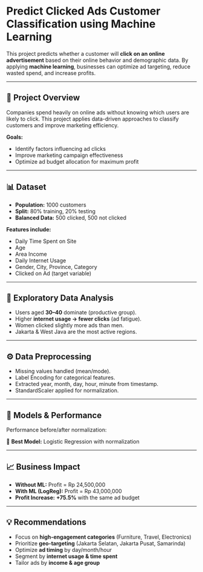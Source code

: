# Predict Clicked Ads Customer Classification using Machine Learning

This project predicts whether a customer will **click on an online advertisement** based on their online behavior and demographic data. By applying **machine learning**, businesses can optimize ad targeting, reduce wasted spend, and increase profits.

---

## 📌 Project Overview
Companies spend heavily on online ads without knowing which users are likely to click. This project applies data-driven approaches to classify customers and improve marketing efficiency.

**Goals:**
- Identify factors influencing ad clicks  
- Improve marketing campaign effectiveness  
- Optimize ad budget allocation for maximum profit  

---

## 📊 Dataset
- **Population:** 1000 customers  
- **Split:** 80% training, 20% testing  
- **Balanced Data:** 500 clicked, 500 not clicked  

**Features include:**
- Daily Time Spent on Site  
- Age  
- Area Income  
- Daily Internet Usage  
- Gender, City, Province, Category  
- Clicked on Ad (target variable)  

---

## 🔎 Exploratory Data Analysis
- Users aged **30–40** dominate (productive group).  
- Higher **internet usage → fewer clicks** (ad fatigue).  
- Women clicked slightly more ads than men.  
- Jakarta & West Java are the most active regions.  

---

## ⚙️ Data Preprocessing
- Missing values handled (mean/mode).  
- Label Encoding for categorical features.  
- Extracted year, month, day, hour, minute from timestamp.  
- StandardScaler applied for normalization.  

---

## 🤖 Models & Performance
Performance before/after normalization:

📌 **Best Model:** Logistic Regression with normalization

---

## 📈 Business Impact
- **Without ML:** Profit = Rp 24,500,000  
- **With ML (LogReg):** Profit = Rp 43,000,000  
- **Profit Increase:** **+75.5%** with the same ad budget  

---

## 💡 Recommendations
- Focus on **high-engagement categories** (Furniture, Travel, Electronics)  
- Prioritize **geo-targeting** (Jakarta Selatan, Jakarta Pusat, Samarinda)  
- Optimize **ad timing** by day/month/hour  
- Segment by **internet usage & time spent**  
- Tailor ads by **income & age group**  
